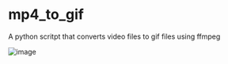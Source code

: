 # mp4_to_gif
A python scritpt that converts video files to gif files using ffmpeg

![image](https://user-images.githubusercontent.com/38635777/215553357-d482ee83-747f-4925-b7e1-c1dcd27ce9f6.png)
